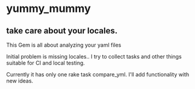 # yummy_mummy
## take care about your locales.

This Gem is all about analyzing your yaml files

Initial problem is missing locales..
I try to collect tasks and other things suitable for CI and local testing.

Currently it has only one rake task compare_yml.
I'll add functionality with new ideas.
